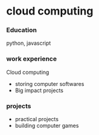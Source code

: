 # cloud computing

### Education
python, javascript

### work experience
Cloud computing
- storing computer softwares
- Big impact projects

### projects
- practical projects
- building computer games

